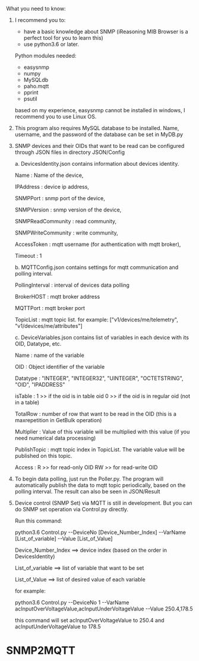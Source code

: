 What you need to know:
1. I recommend you to: 
	- have a basic knowledge about SNMP (iReasoning MIB Browser is a perfect tool for you to learn this)
	- use python3.6 or later.

   Python modules needed:
	- easysnmp
	- numpy
	- MySQLdb
	- paho.mqtt
	- pprint
	- psutil
   
   based on my experience, easysnmp cannot be installed in windows, I recommend you to use Linux OS.

2. This program also requires MySQL database to be installed.
   Name, username, and the password of the database can be set in MyDB.py
   
3. SNMP devices and their OIDs that want to be read can be configured through JSON files in directory JSON/Config

   a. DevicesIdentity.json 
      contains information about devices identity.
      
	  Name			: Name of the device,
	  
	  IPAddress		: device ip address,
	  
	  SNMPPort		: snmp port of the device,
	  
	  SNMPVersion		: snmp version of the device,
	  
	  SNMPReadCommunity	: read community,
	  
	  SNMPWriteCommunity	: write community,
	  
	  AccessToken		: mqtt username (for authentication with mqtt broker),
	  
	  Timeout		: 1
	  
   b. MQTTConfig.json 
      contains settings for mqtt communication and polling interval.
      
	  PollingInterval	: interval of devices data polling 
	  
	  BrokerHOST		: mqtt broker address
	  
	  MQTTPort		: mqtt broker port
	  
	  TopicList		: mqtt topic list. for example: ["v1/devices/me/telemetry", "v1/devices/me/attributes"]
							  
   c. DeviceVariables.json
      contains list of variables in each device with its OID, Datatype, etc.
      
	  Name 		: 	name of the variable
	  
	  OID  		: 	Object identifier of the variable
	  
	  Datatype	: 	"INTEGER", "INTEGER32", "UINTEGER", "OCTETSTRING", "OID", "IPADDRESS"
	  
	  isTable	: 	1 >> if the oid is in table oid
				0 >> if the oid is in regular oid (not in a table)
				
	  TotalRow	: 	number of row that want to be read in the OID (this is a maxrepetition in GetBulk operation)
	  
	  Multiplier	: 	Value of this variable will be multiplied with this value (if you need numerical data processing)
	  
	  PublishTopic	: 	mqtt topic index in TopicList. The variable value will be published on this topic.
	  
	  Access	:	R  >> for read-only OID
				RW >> for read-write OID
	  
4. To begin data polling, just run the Poller.py. The program will automatically publish the data to mqtt topic periodically, based on the polling interval. The result can also be seen in JSON/Result

5. Device control (SNMP Set) via MQTT is still in development. But you can do SNMP set operation via  Control.py directly.

   Run this command:
   
   python3.6 Control.py --DeviceNo [Device_Number_Index] --VarName [List_of_variable] --Value [List_of_Value]
   
   Device_Number_Index 	==> device index (based on the order in DevicesIdentity)
   
   List_of_variable		==> list of variable that want to be set
   
   List_of_Value		==> list of desired value of each variable
   
   for example:
   
   python3.6 Control.py --DeviceNo 1 --VarName acInputOverVoltageValue,acInputUnderVoltageValue --Value 250.4,178.5
   
   this command will set acInputOverVoltageValue to 250.4 and acInputUnderVoltageValue to 178.5
   


# SNMP2MQTT
